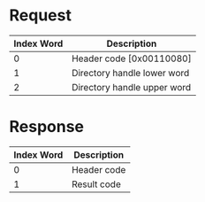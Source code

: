 # Request

| Index Word | Description                 |
|------------|-----------------------------|
| 0          | Header code \[0x00110080\]  |
| 1          | Directory handle lower word |
| 2          | Directory handle upper word |

# Response

| Index Word | Description |
|------------|-------------|
| 0          | Header code |
| 1          | Result code |